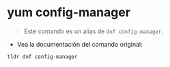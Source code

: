 # yum config-manager

> Este comando es un alias de `dnf config-manager`.

- Vea la documentación del comando original:

`tldr dnf config-manager`
